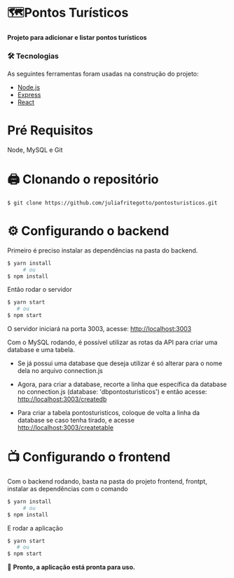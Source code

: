 # 🗺Pontos Turísticos
 
#### Projeto para adicionar e listar pontos turísticos</p>

### 🛠 Tecnologias

As seguintes ferramentas foram usadas na construção do projeto:

- [Node.js](https://nodejs.org)
- [Express](https://expressjs.com)
- [React](https://reactjs.org)

Pré Requisitos
============
Node,  MySQL e Git

🖨 Clonando o repositório
============
```sh
$ git clone https://github.com/juliafritegotto/pontosturisticos.git
```

⚙ Configurando o backend
============
Primeiro é preciso instalar as dependências na pasta do backend.

```sh
$ yarn install
     # ou
$ npm install
```

Então rodar o servidor 
```sh
$ yarn start
   # ou
$ npm start
```

O servidor iniciará na porta 3003,  acesse: <http://localhost:3003>

Com o  MySQL rodando, é possível utilizar as rotas da API para criar uma database e uma tabela.

- Se já possui uma database que deseja utilizar é só alterar para o nome dela no arquivo connection.js

- Agora, para criar a database, recorte a linha que específica da database  no connection.js (database: 'dbpontosturisticos') e então acesse: <http://localhost:3003/createdb>

- Para criar a tabela pontosturisticos, coloque de volta a linha da database se caso tenha tirado, e acesse <http://localhost:3003/createtable>  


📺 Configurando o frontend
============
Com o backend rodando, basta na pasta do projeto frontend, frontpt, instalar as dependências com o comando

```sh
$ yarn install
     # ou
$ npm install
```
E rodar a aplicação

```sh
$ yarn start
   # ou
$ npm start
```
🎉 **Pronto, a aplicação está pronta para uso.**


